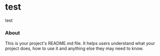 test
====

test

### About

This is your project's README.md file. It helps users understand what your
project does, how to use it and anything else they may need to know.